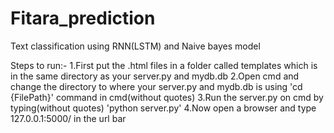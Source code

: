 # Fitara_prediction
Text classification using RNN(LSTM) and Naive bayes model


Steps to run:-
1.First put the .html files in a folder called templates which is in the same directory as your server.py and mydb.db
2.Open cmd and change the directory to where your server.py and mydb.db is using 'cd {FilePath}' command in cmd(without quotes)
3.Run the server.py on cmd by typing(without quotes) 'python server.py'
4.Now open a browser and type 127.0.0.1:5000/ in the url bar
